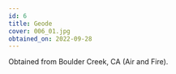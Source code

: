 ```yaml
---
id: 6 
title: Geode
cover: 006_01.jpg
obtained_on: 2022-09-28
---
```


Obtained from Boulder Creek, CA (Air and Fire).
